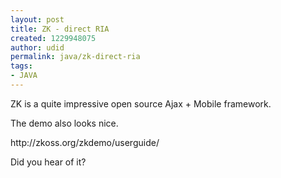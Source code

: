```yaml
---
layout: post
title: ZK - direct RIA
created: 1229948075
author: udid
permalink: java/zk-direct-ria
tags:
- JAVA
---
```

<p>ZK is a quite impressive open source Ajax + Mobile framework.</p><p>The demo also looks nice.</p><p>http://zkoss.org/zkdemo/userguide/</p><p>Did you hear of it?</p>
